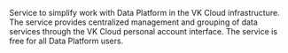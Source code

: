 Service to simplify work with Data Platform in the VK Cloud infrastructure. The service provides centralized management and grouping of data services through the VK Cloud personal account interface. The service is free for all Data Platform users.